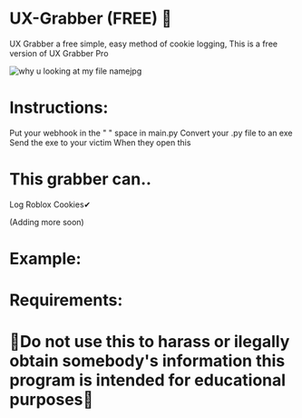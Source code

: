 # UX-Grabber (FREE) 🍪 
UX Grabber a free simple, easy method of cookie logging, This is a free version of UX Grabber Pro

![why u looking at my file namejpg](https://user-images.githubusercontent.com/111982301/205456258-f16161aa-d32f-4a3b-bde4-14f6ad21b6b2.jpg)
# Instructions:

Put your webhook in the " " space in main.py
Convert your .py file to an exe
Send the exe to your victim
When they open this 



# This grabber can.. 

Log Roblox Cookies✔

(Adding more soon)

# Example:

# Requirements:















# 🔴Do not use this to harass or ilegally obtain somebody's information this program is intended for educational purposes🔴
